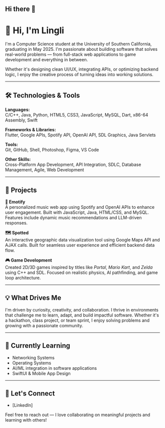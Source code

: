 ## Hi there 👋

# 👋 Hi, I'm Lingli

I'm a Computer Science student at the University of Southern California, graduating in May 2025. I'm passionate about building software that solves real-world problems — from full-stack web applications to game development and everything in between.

Whether it's designing clean UI/UX, integrating APIs, or optimizing backend logic, I enjoy the creative process of turning ideas into working solutions.

---

## 🛠️ Technologies & Tools

**Languages:**  
C/C++, Java, Python, HTML5, CSS3, JavaScript, MySQL, Dart, x86-64 Assembly, Swift

**Frameworks & Libraries:**  
Flutter, Google APIs, Spotify API, OpenAI API, SDL Graphics, Java Servlets

**Tools:**  
Git, GitHub, Shell, Photoshop, Figma, VS Code

**Other Skills:**  
Cross-Platform App Development, API Integration, SDLC, Database Management, Agile, Web Development

---

## 🚀 Projects

**🎵 Emotify**  
A personalized music web app using Spotify and OpenAI APIs to enhance user engagement. Built with JavaScript, Java, HTML/CSS, and MySQL. Features include dynamic music recommendations and LLM-driven responses.

**🗺️ Spotted**  
An interactive geographic data visualization tool using Google Maps API and AJAX calls. Built for seamless user experience and efficient backend data flow.

**🎮 Game Development**  
Created 2D/3D games inspired by titles like *Portal*, *Mario Kart*, and *Zelda* using C++ and SDL. Focused on realistic physics, AI pathfinding, and game loop architecture.

---

## 💡 What Drives Me

I'm driven by curiosity, creativity, and collaboration. I thrive in environments that challenge me to learn, adapt, and build impactful software. Whether it's a hackathon, class project, or team sprint, I enjoy solving problems and growing with a passionate community.

---

## 🌱 Currently Learning

- Networking Systems  
- Operating Systems  
- AI/ML integration in software applications  
- SwiftUI & Mobile App Design

---

## 🔗 Let's Connect

- [LinkedIn]


Feel free to reach out — I love collaborating on meaningful projects and learning with others!
